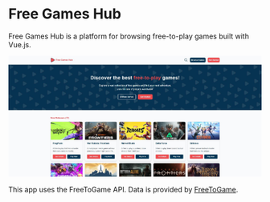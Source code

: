 # Free Games Hub

Free Games Hub is a platform for browsing free-to-play games built with Vue.js.

![Project Screenshot](https://github.com/mertbag96/free-games-hub/blob/main/public/project.JPG)

This app uses the FreeToGame API. Data is provided by [FreeToGame](https://freetogame.com).
